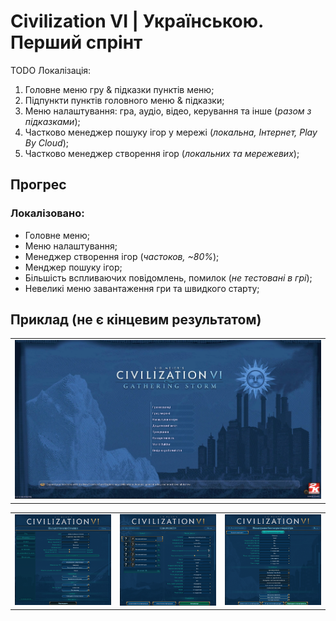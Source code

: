 # Civilization VI | Українською. Перший спрінт
TODO Локалізація:
1. Головне меню гру & підказки пунктів меню;
2. Підпункти пунктів головного меню & підказки;
3. Меню налаштування: гра, аудіо, відео, керування та інше (*разом з підказками*);
4. Частково менеджер пошуку ігор у мережі (*локальна, Інтернет, Play By Cloud*);
5. Частково менеджер створення ігор (*локальних та мережевих*);

## Прогрес
### Локалізовано:
- Головне меню;
- Меню налаштування;
- Менеджер створення ігор (*частоков, ~80%*);
- Менджер пошуку ігор;
- Більшість вспливаючих повідомлень, помилок (*не тестовані в грі*);
- Невеликі меню завантаження гри та швидкого старту;

## Приклад (не є кінцевим результатом)
<table>
<tbody>
  <tr>
    <td><img src="https://github.com/kizukkk/Civilization_VI_Ukrainian/blob/docs/demo/mainMenu.png"></td>
  </tr>
</tbody>
</table>
<table>
  <tbody>
  <tr>
    <td><img src="https://github.com/kizukkk/Civilization_VI_Ukrainian/blob/docs/demo/optionsGraphics.png"></td>
    <td><img src="https://github.com/kizukkk/Civilization_VI_Ukrainian/blob/docs/demo/gameCreate.png"></td>
    <td><img src="https://github.com/kizukkk/Civilization_VI_Ukrainian/blob/docs/demo/multiplayerGameCreate.png"></td>
  </tr>
</tbody>
</table>
